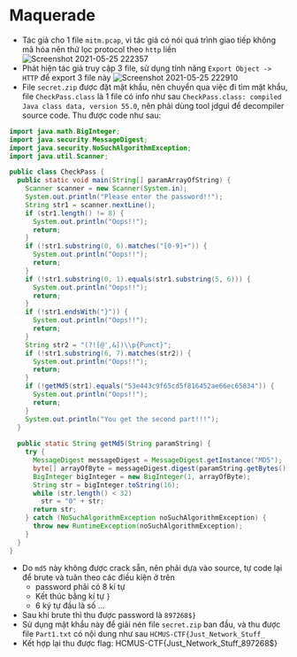 # Maquerade
- Tác giả cho 1 file `mitm.pcap`, vì tác giả có nói quá trình giao tiếp không mã hóa nên thử lọc protocol theo `http` liền
![Screenshot 2021-05-25 222357](https://user-images.githubusercontent.com/41907864/119524553-f145be80-bda7-11eb-8df9-079425ff5383.png)
- Phát hiện tác giả truy cập 3 file, sử dụng tính năng `Export Object -> HTTP` để export 3 file này
![Screenshot 2021-05-25 222910](https://user-images.githubusercontent.com/41907864/119525392-a8dad080-bda8-11eb-851c-d313c359ea9e.png)
- File `secret.zip` được đặt mật khẩu, nên chuyển qua việc đi tìm mật khẩu, file `CheckPass.class` là 1 file có info như sau `CheckPass.class: compiled Java class data, version 55.0`, nên phải dùng tool jdgui để decompiler source code. Thu được code như sau:
```java
import java.math.BigInteger;
import java.security.MessageDigest;
import java.security.NoSuchAlgorithmException;
import java.util.Scanner;

public class CheckPass {
  public static void main(String[] paramArrayOfString) {
    Scanner scanner = new Scanner(System.in);
    System.out.println("Please enter the password!!");
    String str1 = scanner.nextLine();
    if (str1.length() != 8) {
      System.out.println("Oops!!");
      return;
    } 
    if (!str1.substring(0, 6).matches("[0-9]+")) {
      System.out.println("Oops!!");
      return;
    } 
    if (!str1.substring(0, 1).equals(str1.substring(5, 6))) {
      System.out.println("Oops!!");
      return;
    } 
    if (!str1.endsWith("}")) {
      System.out.println("Oops!!");
      return;
    } 
    String str2 = "(?![@',&])\\p{Punct}";
    if (!str1.substring(6, 7).matches(str2)) {
      System.out.println("Oops!!");
      return;
    } 
    if (!getMd5(str1).equals("53e443c9f65cd5f816452ae66ec65834")) {
      System.out.println("Oops!!");
      return;
    } 
    System.out.println("You get the second part!!!");
  }
  
  public static String getMd5(String paramString) {
    try {
      MessageDigest messageDigest = MessageDigest.getInstance("MD5");
      byte[] arrayOfByte = messageDigest.digest(paramString.getBytes());
      BigInteger bigInteger = new BigInteger(1, arrayOfByte);
      String str = bigInteger.toString(16);
      while (str.length() < 32)
        str = "0" + str; 
      return str;
    } catch (NoSuchAlgorithmException noSuchAlgorithmException) {
      throw new RuntimeException(noSuchAlgorithmException);
    } 
  }
}
```
- Do `md5` này không được crack sẵn, nên phải dựa vào source, tự code lại để brute và tuân theo các điều kiện ở trên
    * password phải có 8 kí tự
    * Kết thúc bằng kí tự `}`
    * 6 ký tự đầu là số
    ...
- Sau khi brute thì thu được password là `897268$}`
- Sử dụng mật khẩu này để giải nén file `secret.zip` ban đầu, và thu được file `Part1.txt` có nội dung như sau `HCMUS-CTF{Just_Network_Stuff_`
- Kết hợp lại thu được flag: HCMUS-CTF{Just_Network_Stuff_897268$}